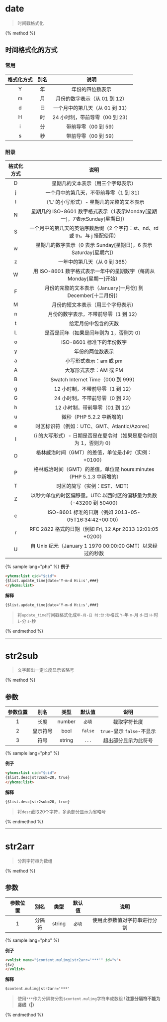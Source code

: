 # date

> 时间戳格式化

{% method %}

## 时间格式化的方式

### 常用

|格式化方式|别名|说明|
|:--------:|:--:|:--:|
|Y|年|年份的四位数表示|
|m|月|月份的数字表示（从 01 到 12）|
|d|日|一个月中的第几天（从 01 到 31）|
|H|时|24 小时制，带前导零（00 到 23）|
|i|分|带前导零（00 到 59）|
|s|秒|带前导零（00 到 59）|

### 附录

|格式化方式|说明|
|:--------:|:--:|
|D|星期几的文本表示（用三个字母表示）|
|j|一个月中的第几天，不带前导零（1 到 31）|
|l|（'L' 的小写形式）- 星期几的完整的文本表示|
|N|星期几的 ISO-8601 数字格式表示（1表示Monday[星期一]，7表示Sunday[星期日]）|
|S|一个月中的第几天的英语序数后缀（2 个字符：st、nd、rd 或 th。与 j 搭配使用）|
|w|星期几的数字表示（0 表示 Sunday[星期日]，6 表示 Saturday[星期六]）|
|z|一年中的第几天（从 0 到 365）|
|W|用 ISO-8601 数字格式表示一年中的星期数字（每周从 Monday[星期一]开始）|
|F|月份的完整的文本表示（January[一月份] 到 December[十二月份]）|
|M|月份的短文本表示（用三个字母表示）|
|n|月份的数字表示，不带前导零（1 到 12）|
|t|给定月份中包含的天数|
|L|是否是闰年（如果是闰年则为 1，否则为 0）|
|o|ISO-8601 标准下的年份数字|
|y|年份的两位数表示|
|a|小写形式表示：am 或 pm|
|A|大写形式表示：AM 或 PM|
|B|Swatch Internet Time（000 到 999）|
|g|12 小时制，不带前导零（1 到 12）|
|G|24 小时制，不带前导零（0 到 23）|
|h|12 小时制，带前导零（01 到 12）|
|u|微秒（PHP 5.2.2 中新增的）|
|e|时区标识符（例如：UTC、GMT、Atlantic/Azores）|
|I|（i 的大写形式）- 日期是否是在夏令时（如果是夏令时则为 1，否则为 0）|
|O|格林威治时间（GMT）的差值，单位是小时（实例：+0100）|
|P|格林威治时间（GMT）的差值，单位是 hours:minutes（PHP 5.1.3 中新增的）|
|T|时区的简写（实例：EST、MDT）|
|Z|以秒为单位的时区偏移量。UTC 以西时区的偏移量为负数（-43200 到 50400）|
|c|ISO-8601 标准的日期（例如 2013-05-05T16:34:42+00:00）|
|r|RFC 2822 格式的日期（例如 Fri, 12 Apr 2013 12:01:05 +0200）|
|U|自 Unix 纪元（January 1 1970 00:00:00 GMT）以来经过的秒数|

{% sample lang="php" %}
**例子**

```html
<yhcms:list cid="$cid">
{$list.update_time|date='Y-m-d H:i:s',###}
</yhcms:list>
```

**解释**

```
{$list.update_time|date='Y-m-d H:i:s',###}
```

>将`update_time`时间戳格式化成`年-月-日 时:分:秒`格式
>`Y`-年 `m`-月 `d`-日 `H`-时 `i`-分 `s`-秒

{% endmethod %}

***

# str2sub

> 文字超出一定长度显示省略号

{% method %}

## 参数

|参数位置|别名|类型|默认值|说明|
|:------:|:--:|:--:|:----:|:--:|
|1|长度|number|`必填`|截取字符长度|
|2|显示符号|bool|`false`|`true`-显示 `false`-不显示|
|3|符号|string|`...`|超出部分显示为此符号|

{% sample lang="php" %}

**例子**

```html
<yhcms:list cid="$cid">
{$list.desc|str2sub=20, true}
</yhcms:list>
```

**解释**

```
{$list.desc|str2sub=20, true}
```

>将`desc`截取20个字符，多余部分显示为省略号

{% endmethod %}

***

# str2arr

> 分割字符串为数组

{% method %}

## 参数

|参数位置|别名|类型|默认值|说明|
|:------:|:--:|:--:|:----:|:--:|
|1|分隔符|string|`必填`|使用此参数值对字符串进行分割|

{% sample lang="php" %}

**例子**

```html
<volist name="$content.mulimg|str2arr='***'" id="v">
{$v}
</volist>
```

**解释**

```
$content.mulimg|str2arr='***'
```

>使用`***`作为分隔符分割`$content.mulimg`字符串成数组
**!注意分隔符不能为竖线（|）**

{% endmethod %}